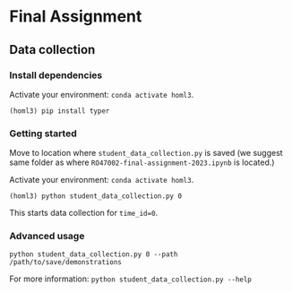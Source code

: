 # Final Assignment

## Data collection

### Install dependencies
Activate your environment: `conda activate homl3`.

`(homl3) pip install typer`

### Getting started
Move to location where `student_data_collection.py` is saved (we suggest same folder as where `RO47002-final-assignment-2023.ipynb` is located.)

Activate your environment: `conda activate homl3`.

`(homl3) python student_data_collection.py 0` 

This starts data collection for `time_id=0`.

### Advanced usage
`python student_data_collection.py 0 --path /path/to/save/demonstrations`

For more information: `python student_data_collection.py --help`
